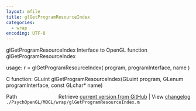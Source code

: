 ```yaml
---
layout: mfile
title: glGetProgramResourceIndex
categories:
  - wrap
encoding: UTF-8
---
```


glGetProgramResourceIndex  Interface to OpenGL function glGetProgramResourceIndex  

usage:  r = glGetProgramResourceIndex( program, programInterface, name )  

C function:  GLuint glGetProgramResourceIndex(GLuint program, GLenum programInterface, const GLchar\* name)  


<div class="code_header" style="text-align:right;">
  <span style="float:left;">Path&nbsp;&nbsp;</span> <span class="counter">Retrieve <a href=
  "https://raw.github.com/Psychtoolbox-3/Psychtoolbox-3/beta/./PsychOpenGL/MOGL/wrap/glGetProgramResourceIndex.m">current version from GitHub</a> | View <a href=
  "https://github.com/Psychtoolbox-3/Psychtoolbox-3/commits/beta/./PsychOpenGL/MOGL/wrap/glGetProgramResourceIndex.m">changelog</a></span>
</div>
<div class="code">
  <code>./PsychOpenGL/MOGL/wrap/glGetProgramResourceIndex.m</code>
</div>
